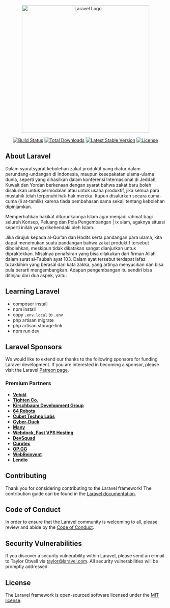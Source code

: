 <p align="center"><a href="https://laravel.com" target="_blank"><img src="https://raw.githubusercontent.com/laravel/art/master/logo-lockup/5%20SVG/2%20CMYK/1%20Full%20Color/laravel-logolockup-cmyk-red.svg" width="400" alt="Laravel Logo"></a></p>

<p align="center">
<a href="https://github.com/laravel/framework/actions"><img src="https://github.com/laravel/framework/workflows/tests/badge.svg" alt="Build Status"></a>
<a href="https://packagist.org/packages/laravel/framework"><img src="https://img.shields.io/packagist/dt/laravel/framework" alt="Total Downloads"></a>
<a href="https://packagist.org/packages/laravel/framework"><img src="https://img.shields.io/packagist/v/laravel/framework" alt="Latest Stable Version"></a>
<a href="https://packagist.org/packages/laravel/framework"><img src="https://img.shields.io/packagist/l/laravel/framework" alt="License"></a>
</p>

## About Laravel
Dalam syaratsyarat kebolehan zakat produktif yang diatur
dalam perundang-undangan di Indonesia, maupun
kesepakatan ulama-ulama dunia, seperti yang
dihasilkan dalam konferensi Internasional di Jeddah,
Kuwait dan Yordan berkenaan dengan syarat bahwa
zakat baru boleh disalurkan untuk permodalan atau
untuk usaha produktif, jika semua para mustahik telah
terpenuhi hak-hak mereka. Itupun disalurkan secara
cuma-cuma (li at-tamlik) karena tiada pembahasan
sama sekali tentang kebolehan dipinjamkan.

Memperhatikan hakikat
diturunkannya Islam agar menjadi rahmat bagi seluruh
Konsep, Peluang dan Pola Pengembangan | ix
alam, agaknya situasi seperti inilah yang dikehendaki
oleh Islam.

Jika dirujuk kepada al-Qur’an dan Hadits serta
pandangan para ulama, kita dapat menemukan suatu
pandangan bahwa zakat produktif tersebut dibolehkan,
meskipun tidak dikatakan sangat dianjurkan untuk
dipraktekkan. Misalnya penafsiran yang bisa dilakukan
dari firman Allah dalam surat al-Taubah ayat 103. Dalam
ayat tersebut terdapat lafaz tuzakkihim yang berasal
dari kata zakka, yang artinya menyucikan dan bisa pula
berarti mengembangkan. Adapun pengembangan itu
sendiri bisa ditinjau dari dua aspek, yaitu:


## Learning Laravel

- composer install
- npm install
- copy `.env.local` to `.env`
- php artisan migrate
- php artisan storage:link
- npm run dev
## Laravel Sponsors

We would like to extend our thanks to the following sponsors for funding Laravel development. If you are interested in becoming a sponsor, please visit the Laravel [Patreon page](https://patreon.com/taylorotwell).

### Premium Partners

- **[Vehikl](https://vehikl.com/)**
- **[Tighten Co.](https://tighten.co)**
- **[Kirschbaum Development Group](https://kirschbaumdevelopment.com)**
- **[64 Robots](https://64robots.com)**
- **[Cubet Techno Labs](https://cubettech.com)**
- **[Cyber-Duck](https://cyber-duck.co.uk)**
- **[Many](https://www.many.co.uk)**
- **[Webdock, Fast VPS Hosting](https://www.webdock.io/en)**
- **[DevSquad](https://devsquad.com)**
- **[Curotec](https://www.curotec.com/services/technologies/laravel/)**
- **[OP.GG](https://op.gg)**
- **[WebReinvent](https://webreinvent.com/?utm_source=laravel&utm_medium=github&utm_campaign=patreon-sponsors)**
- **[Lendio](https://lendio.com)**

## Contributing

Thank you for considering contributing to the Laravel framework! The contribution guide can be found in the [Laravel documentation](https://laravel.com/docs/contributions).

## Code of Conduct

In order to ensure that the Laravel community is welcoming to all, please review and abide by the [Code of Conduct](https://laravel.com/docs/contributions#code-of-conduct).

## Security Vulnerabilities

If you discover a security vulnerability within Laravel, please send an e-mail to Taylor Otwell via [taylor@laravel.com](mailto:taylor@laravel.com). All security vulnerabilities will be promptly addressed.

## License

The Laravel framework is open-sourced software licensed under the [MIT license](https://opensource.org/licenses/MIT).

